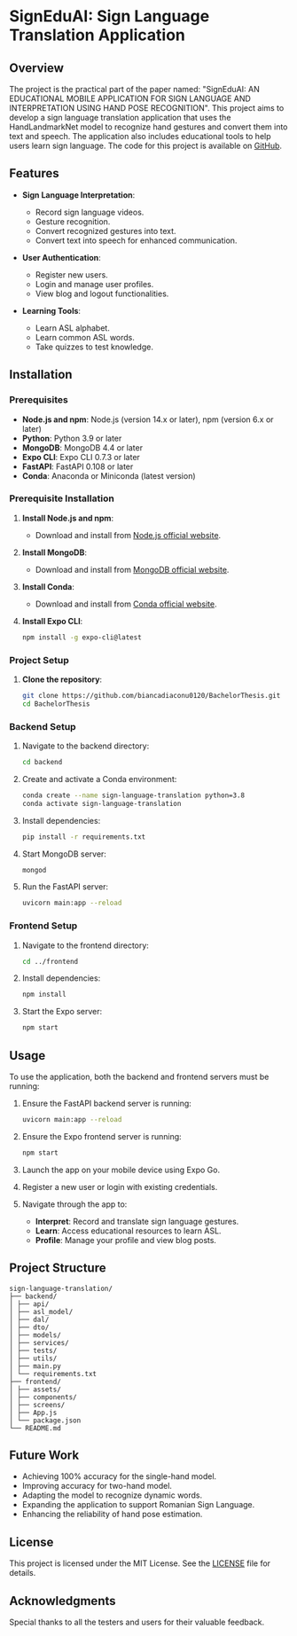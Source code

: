 # SignEduAI: Sign Language Translation Application

## Overview
The project is the practical part of the paper named: "SignEduAI: AN EDUCATIONAL MOBILE APPLICATION FOR SIGN LANGUAGE AND INTERPRETATION USING HAND POSE RECOGNITION". This project aims to develop a sign language translation application that uses the HandLandmarkNet model to recognize hand gestures and convert them into text and speech. The application also includes educational tools to help users learn sign language.
The code for this project is available on [GitHub](https://github.com/biancadiaconu0120/BachelorThesis).

## Features

- **Sign Language Interpretation**:
  - Record sign language videos.
  - Gesture recognition.
  - Convert recognized gestures into text.
  - Convert text into speech for enhanced communication.

- **User Authentication**:
  - Register new users.
  - Login and manage user profiles.
  - View blog and logout functionalities.

- **Learning Tools**:
  - Learn ASL alphabet.
  - Learn common ASL words.
  - Take quizzes to test knowledge.

## Installation

### Prerequisites

- **Node.js and npm**: Node.js (version 14.x or later), npm (version 6.x or later)
- **Python**: Python 3.9 or later
- **MongoDB**: MongoDB 4.4 or later
- **Expo CLI**: Expo CLI 0.7.3 or later
- **FastAPI**: FastAPI 0.108 or later
- **Conda**: Anaconda or Miniconda (latest version)

### Prerequisite Installation

1. **Install Node.js and npm**:
    - Download and install from [Node.js official website](https://nodejs.org/).

2. **Install MongoDB**:
    - Download and install from [MongoDB official website](https://www.mongodb.com/try/download/community).

3. **Install Conda**:
    - Download and install from [Conda official website](https://docs.conda.io/projects/conda/en/latest/user-guide/install/index.html).

4. **Install Expo CLI**:
    ```sh
    npm install -g expo-cli@latest
    ```

### Project Setup

1. **Clone the repository**:
    ```sh
    git clone https://github.com/biancadiaconu0120/BachelorThesis.git
    cd BachelorThesis
    ```

### Backend Setup

1. Navigate to the backend directory:
    ```sh
    cd backend
    ```

2. Create and activate a Conda environment:
    ```sh
    conda create --name sign-language-translation python=3.8
    conda activate sign-language-translation
    ```

3. Install dependencies:
    ```sh
    pip install -r requirements.txt
    ```

4. Start MongoDB server:
    ```sh
    mongod
    ```

5. Run the FastAPI server:
    ```sh
    uvicorn main:app --reload
    ```

### Frontend Setup

1. Navigate to the frontend directory:
    ```sh
    cd ../frontend
    ```

2. Install dependencies:
    ```sh
    npm install
    ```

3. Start the Expo server:
    ```sh
    npm start
    ```

## Usage

To use the application, both the backend and frontend servers must be running:

1. Ensure the FastAPI backend server is running:
    ```sh
    uvicorn main:app --reload
    ```

2. Ensure the Expo frontend server is running:
    ```sh
    npm start
    ```

3. Launch the app on your mobile device using Expo Go.
4. Register a new user or login with existing credentials.
5. Navigate through the app to:
    - **Interpret**: Record and translate sign language gestures.
    - **Learn**: Access educational resources to learn ASL.
    - **Profile**: Manage your profile and view blog posts.

## Project Structure


```
sign-language-translation/
├── backend/
│ ├── api/
│ ├── asl_model/
│ ├── dal/
│ ├── dto/
│ ├── models/
│ ├── services/
│ ├── tests/
│ ├── utils/
│ ├── main.py
│ └── requirements.txt
├── frontend/
│ ├── assets/
│ ├── components/
│ ├── screens/
│ ├── App.js
│ └── package.json
└── README.md
```
## Future Work

- Achieving 100% accuracy for the single-hand model.
- Improving accuracy for two-hand model.
- Adapting the model to recognize dynamic words.
- Expanding the application to support Romanian Sign Language.
- Enhancing the reliability of hand pose estimation.

## License

This project is licensed under the MIT License. See the [LICENSE](LICENSE) file for details.

## Acknowledgments
Special thanks to all the testers and users for their valuable feedback.
